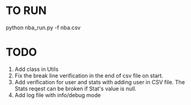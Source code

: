 # TO RUN

python nba_run.py -f nba.csv

# TODO

1. Add class in Utils
2. Fix the break line verification in the end of csv file on start.
3. Add verification for user and stats with adding user in CSV file. The Stats reqest can be broken if Stat's value is null.
4. Add log file with info/debug mode
